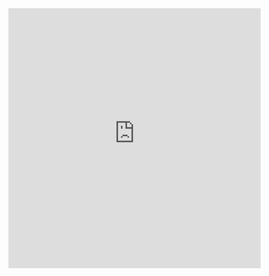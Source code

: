 <iframe width="100%" height="520" frameborder="0" src="https://mrjohncummings.carto.com/viz/bf66950b-e6fd-4cea-94e5-c568807c964f/embed_map" allowfullscreen webkitallowfullscreen mozallowfullscreen oallowfullscreen msallowfullscreen></iframe>
